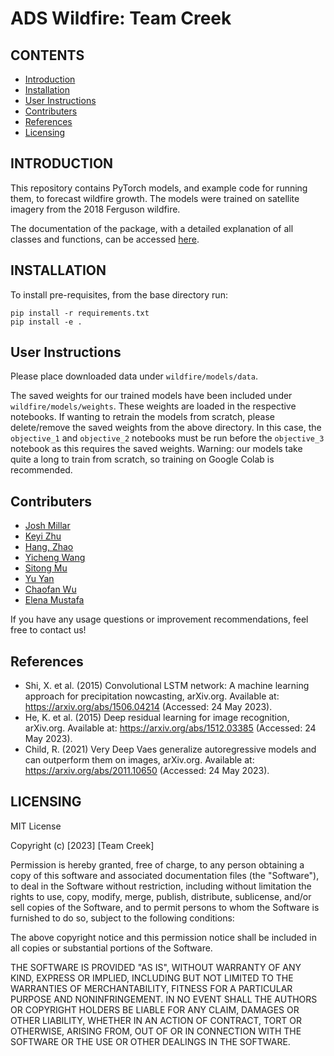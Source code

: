 # ADS Wildfire: Team Creek

CONTENTS
--------

<!-- TOC -->
 * [Introduction](#introduction)
 * [Installation](#installation)
 * [User Instructions](#user-instructions)
 * [Contributers](#contributers)
 * [References](#references)
 * [Licensing](#licensing)
<!-- TOC -->
 

INTRODUCTION
------------

This repository contains PyTorch models, and example code for running them, to forecast wildfire growth. The models were trained on satellite imagery from the 2018 Ferguson wildfire.

The documentation of the package, with a detailed explanation of all classes and functions, can be accessed [here](docs/html/index.html).

INSTALLATION
------------

To install pre-requisites, from the base directory run:
```
pip install -r requirements.txt
pip install -e .
```  

User Instructions
------------

Please place downloaded data under `wildfire/models/data`.

The saved weights for our trained models have been included under `wildfire/models/weights`. These weights are loaded in the respective notebooks. If wanting to retrain the models from scratch, please delete/remove the saved weights from the above directory. In this case, the `objective_1` and `objective_2` notebooks must be run before the `objective_3` notebook as this requires the saved weights. Warning: our models take quite a long to train from scratch, so training on Google Colab is recommended. 
 
Contributers
------------

* [Josh Millar](mailto:joshua.millar22@imperial.ac.uk)
* [Keyi Zhu](mailto:keyi.zhu22@imperial.ac.uk)
* [Hang, Zhao](mailto:hang.zhao22@imperial.ac.uk)
* [Yicheng Wang](mailto:yicheng.wang22@imperial.ac.uk)
* [Sitong Mu](mailto:sitong.mu22@imperial.ac.uk)
* [Yu Yan](mailto:yu.yan22@imperial.ac.uk)
* [Chaofan Wu](mailto:chaofan.wu22@imperial.ac.uk)
* [Elena Mustafa](mailto:elena.mustafa22@imperial.ac.uk)


If you have any usage questions or improvement recommendations, feel free to contact us!

References
------------
* Shi, X. et al. (2015) Convolutional LSTM network: A machine learning approach for precipitation nowcasting, arXiv.org. Available at: https://arxiv.org/abs/1506.04214 (Accessed: 24 May 2023). 
* He, K. et al. (2015) Deep residual learning for image recognition, arXiv.org. Available at: https://arxiv.org/abs/1512.03385 (Accessed: 24 May 2023). 
* Child, R. (2021) Very Deep Vaes generalize autoregressive models and can outperform them on images, arXiv.org. Available at: https://arxiv.org/abs/2011.10650 (Accessed: 24 May 2023). 

LICENSING
------------
MIT License

Copyright (c) [2023] [Team Creek]

Permission is hereby granted, free of charge, to any person obtaining a copy of this software and associated documentation files (the "Software"), to deal in the Software without restriction, including without limitation the rights to use, copy, modify, merge, publish, distribute, sublicense, and/or sell copies of the Software, and to permit persons to whom the Software is furnished to do so, subject to the following conditions:

The above copyright notice and this permission notice shall be included in all copies or substantial portions of the Software.

THE SOFTWARE IS PROVIDED "AS IS", WITHOUT WARRANTY OF ANY KIND, EXPRESS OR IMPLIED, INCLUDING BUT NOT LIMITED TO THE WARRANTIES OF MERCHANTABILITY, FITNESS FOR A PARTICULAR PURPOSE AND NONINFRINGEMENT. IN NO EVENT SHALL THE AUTHORS OR COPYRIGHT HOLDERS BE LIABLE FOR ANY CLAIM, DAMAGES OR OTHER LIABILITY, WHETHER IN AN ACTION OF CONTRACT, TORT OR OTHERWISE, ARISING FROM, OUT OF OR IN CONNECTION WITH THE SOFTWARE OR THE USE OR OTHER DEALINGS IN THE SOFTWARE.
